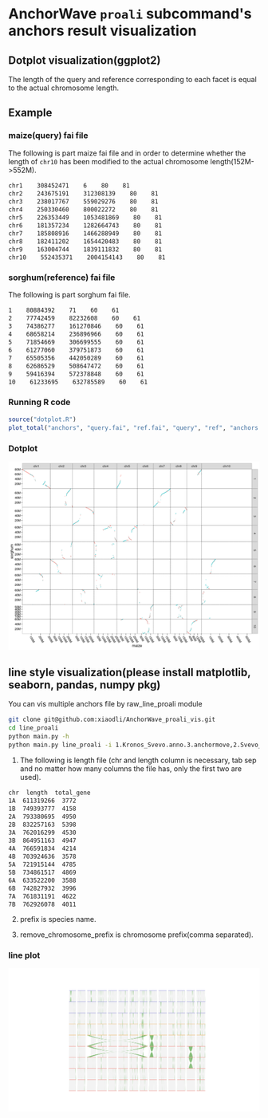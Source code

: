 # AnchorWave `proali` subcommand's anchors result visualization

## Dotplot visualization(ggplot2)

The length of the query and reference corresponding to each facet is equal to the actual chromosome length.

## Example

### maize(query) fai file

The following is part maize fai file and in order to determine whether the length of `chr10` has been modified to the actual chromosome length(152M->552M).

```text
chr1    308452471    6    80    81
chr2    243675191    312308139    80    81
chr3    238017767    559029276    80    81
chr4    250330460    800022272    80    81
chr5    226353449    1053481869    80    81
chr6    181357234    1282664743    80    81
chr7    185808916    1466288949    80    81
chr8    182411202    1654420483    80    81
chr9    163004744    1839111832    80    81
chr10    552435371    2004154143    80    81
```

### sorghum(reference) fai file

The following is part sorghum fai file.

```text
1    80884392    71    60    61
2    77742459    82232608    60    61
3    74386277    161270846    60    61
4    68658214    236896966    60    61
5    71854669    306699555    60    61
6    61277060    379751873    60    61
7    65505356    442050289    60    61
8    62686529    508647472    60    61
9    59416394    572378848    60    61
10    61233695    632785589    60    61
```

### Running R code

```R
source("dotplot.R")
plot_total("anchors", "query.fai", "ref.fai", "query", "ref", "anchors.png")
```

### Dotplot

<p align="center">
<img src="./anchors.png" alt= anchors.png width="800px" background-color="#ffffff" />
</p>

## line style visualization(please install matplotlib, seaborn, pandas, numpy pkg)

You can vis multiple anchors file by raw_line_proali module

```bash
git clone git@github.com:xiaodli/AnchorWave_proali_vis.git
cd line_proali
python main.py -h
python main.py line_proali -i 1.Kronos_Svevo.anno.3.anchormove,2.Svevo_XM001097.anno.3.anchormove,3.XM001097_NU00021.anno.3.anchormove,4.NU00021_IG77365.anno.3.anchormove,5.IG77365_IG99236.anno.3.anchormove,6.IG99236_PI294478.anno.3.anchormove,7.PI294478_NU01905.anno.3.anchormove,8.NU01905_NU01954.anno.3.anchormove,9.NU01954_Zavitan.anno.3.anchormove -o ten.line.png -l Kronos.length.txt,Svevo.length.txt,XM001097.length.txt,NU00021.length.txt,IG77365.length.txt,IG99236.length.txt,PI294478.length.txt,NU01905.length.txt,NU01954.length.txt,Zavitan.length.txt -n Kronos,Svevo,XM001097,NU00021,IG77365,IG99236,PI294478,NU01905,NU01954,Zavitan -rm "0" -cf 7 -sf 7 -it -sc "red,blue" -cs "four_colors" -al -gs "compact"
```

1. The following is length file (chr and length column is necessary, tab sep and no matter how many columns the file has, only the first two are used).

```text
chr  length  total_gene
1A  611319266  3772
1B  749393777  4158
2A  793380695  4950
2B  832257163  5398
3A  762016299  4530
3B  864951163  4947
4A  766591834  4214
4B  703924636  3578
5A  721915144  4785
5B  734861517  4869
6A  633522200  3588
6B  742827932  3996
7A  761831191  4622
7B  762926078  4011
```

2. prefix is species name.

3. remove_chromosome_prefix is chromosome prefix(comma separated).

### line plot

<p align="center">
<img src="./ten.line.png" alt= ./ten.line.png width="800px" background-color="#ffffff" />
</p>
